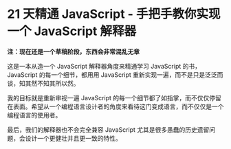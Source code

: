 # 21 天精通 JavaScript - 手把手教你实现一个 JavaScript 解释器

**注：现在还是一个草稿阶段，东西会非常混乱无章**

这是一本从造一个 JavaScript 解释器角度来精通学习 JavaScript 的书，JavaScript 的每一个细节，都用用 JavaScript 重新实现一遍，而不是只是泛泛而谈，知其然不知其所以然。

我的目标就是重新审视一遍 JavaScript 的每一个细节都了如指掌，而不仅仅停留在表面。希望从一个编程语言设计者的角度来看待这门变成语言，而不仅仅是一个编程语言的使用者。

最后，我们的解释器也不会完全兼容 JavaScript 尤其是很多愚蠢的历史遗留问题，会设计一个更健壮并且更一致的特性。